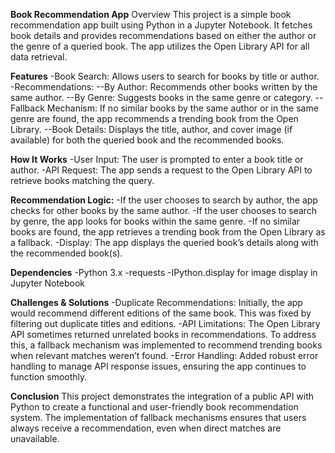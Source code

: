 **Book Recommendation App**
Overview
This project is a simple book recommendation app built using Python in a Jupyter Notebook. It fetches book details and provides recommendations based on either the author or the genre of a queried book. The app utilizes the Open Library API for all data retrieval.

**Features**
-Book Search: Allows users to search for books by title or author.
-Recommendations:
--By Author: Recommends other books written by the same author.
--By Genre: Suggests books in the same genre or category.
--Fallback Mechanism: If no similar books by the same author or in the same genre are found, the app recommends a trending book from the Open Library.
--Book Details: Displays the title, author, and cover image (if available) for both the queried book and the recommended books.

**How It Works**
-User Input: The user is prompted to enter a book title or author.
-API Request: The app sends a request to the Open Library API to retrieve books matching the query.

**Recommendation Logic:**
-If the user chooses to search by author, the app checks for other books by the same author.
-If the user chooses to search by genre, the app looks for books within the same genre.
-If no similar books are found, the app retrieves a trending book from the Open Library as a fallback.
-Display: The app displays the queried book’s details along with the recommended book(s).

**Dependencies**
-Python 3.x
-requests
-IPython.display for image display in Jupyter Notebook

**Challenges & Solutions**
-Duplicate Recommendations: Initially, the app would recommend different editions of the same book. This was fixed by filtering out duplicate titles and editions.
-API Limitations: The Open Library API sometimes returned unrelated books in recommendations. To address this, a fallback mechanism was implemented to recommend trending books when relevant matches weren’t found.
-Error Handling: Added robust error handling to manage API response issues, ensuring the app continues to function smoothly.

**Conclusion**
This project demonstrates the integration of a public API with Python to create a functional and user-friendly book recommendation system. The implementation of fallback mechanisms ensures that users always receive a recommendation, even when direct matches are unavailable.
